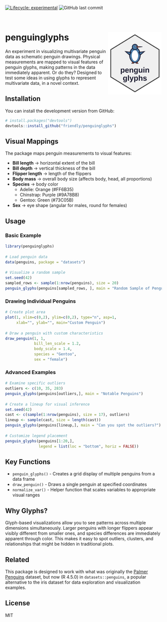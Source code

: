 <!-- badges: start -->
[![Lifecycle: experimental](https://img.shields.io/badge/lifecycle-experimental-orange.svg)](https://lifecycle.r-lib.org/articles/stages.html#experimental)
![GitHub last commit](https://img.shields.io/github/last-commit/friendly/penguinglyphs/master)
<!-- badges: end -->⁠


# penguinglyphs <img src="man/figures/logo.svg" height="200" style="float:right; height:200px;"/>

An experiment in visualizing multivariate penguin data as schematic penguin drawings. Physical measurements are mapped to visual features of penguin glyphs, making patterns in the data immediately apparent. Or do they?
Designed to test some ideas in using glyphs to represent multivariate data, in a novel context.

## Installation

You can install the development version from GitHub:

```r
# install.packages("devtools")
devtools::install_github("friendly/penguinglyphs")
```

## Visual Mappings

The package maps penguin measurements to visual features:

- **Bill length** → horizontal extent of the bill
- **Bill depth** → vertical thickness of the bill  
- **Flipper length** → length of the flippers
- **Body mass** → overall body size (affects body, head, all proportions)
- **Species** → body color
  - Adelie: Orange (#FF6B35)
  - Chinstrap: Purple (#9A78B8)
  - Gentoo: Green (#73C05B)
- **Sex** → eye shape (angular for males, round for females)

## Usage

### Basic Example

```r
library(penguinglyphs)

# Load penguin data
data(penguins, package = "datasets")

# Visualize a random sample
set.seed(42)
sampled_rows <- sample(1:nrow(penguins), size = 20)
penguin_glyphs(penguins[sampled_rows, ], main = "Random Sample of Penguins")

```

### Drawing Individual Penguins

```r
# Create plot area
plot(1, xlim=c(0,2), ylim=c(0,2), type="n", asp=1, 
     xlab="", ylab="", main="Custom Penguin")

# Draw a penguin with custom characteristics
draw_penguin(1, 1, 
             bill_len_scale = 1.2, 
             body_scale = 1.4, 
             species = "Gentoo", 
             sex = "female")
```

### Advanced Examples

```r
# Examine specific outliers
outliers <- c(10, 35, 283)
penguin_glyphs(penguins[outliers,], main = "Notable Penguins")

# Create a lineup for visual inference
set.seed(42)
cast <- c(sample(1:nrow(penguins), size = 17), outliers)
lineup <- sample(cast, size = length(cast))
penguin_glyphs(penguins[lineup,], main = "Can you spot the outliers?")

# Customize legend placement
penguin_glyphs(penguins[1:20,], 
               legend = list(loc = "bottom", horiz = FALSE))
```

## Key Functions

- `penguin_glyphs()` - Creates a grid display of multiple penguins from a data frame
- `draw_penguin()` - Draws a single penguin at specified coordinates  
- `normalize_var()` - Helper function that scales variables to appropriate visual ranges

## Why Glyphs?

Glyph-based visualizations allow you to see patterns across multiple dimensions simultaneously. Larger penguins with longer flippers appear visibly different from smaller ones, and species differences are immediately apparent through color. This makes it easy to spot outliers, clusters, and relationships that might be hidden in traditional plots.

## Related

This package is designed to work with what was originally the [Palmer Penguins](https://allisonhorst.github.io/palmerpenguins/) dataset, but now (R 4.5.0) in `datasets::penguins`,
a popular alternative to the iris dataset for data exploration and visualization examples.

## License

MIT
